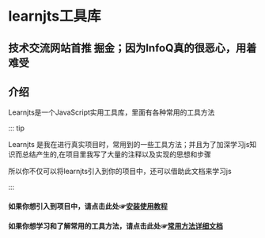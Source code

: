 # learnjts工具库

## 技术交流网站首推 掘金；因为InfoQ真的很恶心，用着难受
## 介绍
Learnjts是一个JavaScript实用工具库，里面有各种常用的工具方法

::: tip

Learnjts 是我在进行真实项目时，常用到的一些工具方法；并且为了加深学习js知识而总结产生的,在项目里我写了大量的注释以及实现的思想和步骤


所以你不仅可以将learnjts引入到你的项目中，还可以借助此文档来学习js

:::

#### 如果你想引入到项目中，请点击此处☞[安装使用教程](/pages/learnJTs/install_guide.md)

#### 如果你想学习和了解常用的工具方法，请点击此处☞[常用方法详细文档](/pages/learnJTs/detail_usage.md)